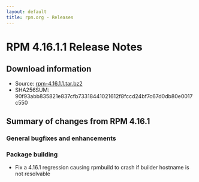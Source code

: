 ```yaml
---
layout: default
title: rpm.org - Releases
---
```


# RPM 4.16.1.1 Release Notes

## Download information
 * Source: [rpm-4.16.1.1.tar.bz2](http://ftp.rpm.org/releases/rpm-4.16.x/rpm-4.16.1.1.tar.bz2)
 * SHA256SUM: 90f93abb835821e837cfb73318441021612f8fccd24bf7c67d0db80e0017c550

## Summary of changes from RPM 4.16.1

### General bugfixes and enhancements

### Package building
* Fix a 4.16.1 regression causing rpmbuild to crash if builder hostname
  is not resolvable
